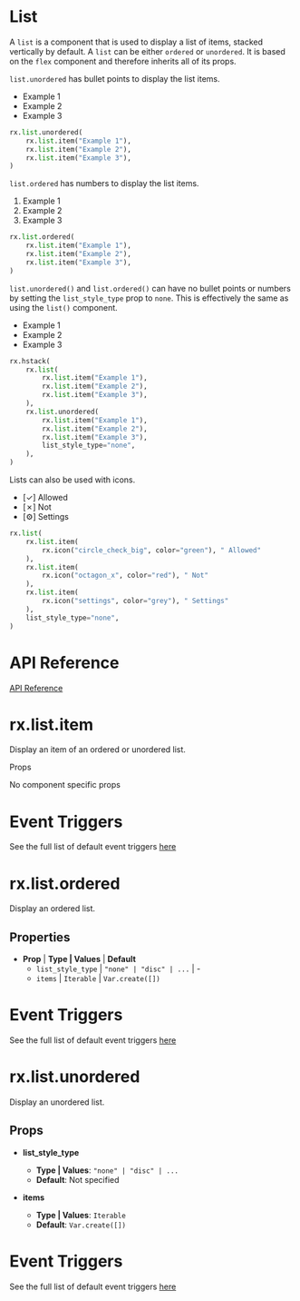 # List

A `list` is a component that is used to display a list of items, stacked vertically by default. A `list` can be either `ordered` or `unordered`. It is based on the `flex` component and therefore inherits all of its props.

`list.unordered` has bullet points to display the list items.

- Example 1
- Example 2
- Example 3

```python
rx.list.unordered(
    rx.list.item("Example 1"),
    rx.list.item("Example 2"),
    rx.list.item("Example 3"),
)
```

`list.ordered` has numbers to display the list items.

1. Example 1
2. Example 2
3. Example 3

```python
rx.list.ordered(
    rx.list.item("Example 1"),
    rx.list.item("Example 2"),
    rx.list.item("Example 3"),
)
```

`list.unordered()` and `list.ordered()` can have no bullet points or numbers by setting the `list_style_type` prop to `none`. This is effectively the same as using the `list()` component.

- Example 1
- Example 2
- Example 3

```python
rx.hstack(
    rx.list(
        rx.list.item("Example 1"),
        rx.list.item("Example 2"),
        rx.list.item("Example 3"),
    ),
    rx.list.unordered(
        rx.list.item("Example 1"),
        rx.list.item("Example 2"),
        rx.list.item("Example 3"),
        list_style_type="none",
    ),
)
```

Lists can also be used with icons.

- [✓] Allowed
- [✗] Not
- [⚙️] Settings

```python
rx.list(
    rx.list.item(
        rx.icon("circle_check_big", color="green"), " Allowed"
    ),
    rx.list.item(
        rx.icon("octagon_x", color="red"), " Not"
    ),
    rx.list.item(
        rx.icon("settings", color="grey"), " Settings"
    ),
    list_style_type="none",
)
```

# API Reference

[API Reference](https://reflex.dev/docs/library/data-display/list/#rx.list.item)

# rx.list.item

Display an item of an ordered or unordered list.

<div class="rt-Box flex flex-col overflow-x-auto justify-start py-2 w-full"></div>

Props

No component specific props

# Event Triggers

See the full list of default event triggers [here](https://reflex.dev/docs/api-reference/event-triggers/)

# rx.list.ordered

Display an ordered list.

## Properties

- **Prop** | **Type | Values** | **Default**
  - `list_style_type` | `"none" | "disc" | ...` | -
  - `items` | `Iterable` | `Var.create([])`

# Event Triggers

See the full list of default event triggers [here](https://reflex.dev/docs/api-reference/event-triggers/)

# rx.list.unordered

Display an unordered list.

## Props

- **list_style_type**
  - **Type | Values**: `"none" | "disc" | ...`
  - **Default**: Not specified

- **items**
  - **Type | Values**: `Iterable`
  - **Default**: `Var.create([])`

# Event Triggers

See the full list of default event triggers [here](https://reflex.dev/docs/api-reference/event-triggers/)